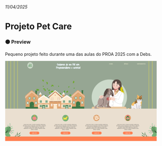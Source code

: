 <h6>11/04/2025</h6>
<h1> Projeto Pet Care </h1>

<h3> 🟤 Preview </h3>
<p> Pequeno projeto feito durante uma das aulas do PROA 2025 com a Debs. </p>
<img src="img/DemoSite.png" width="500" />



